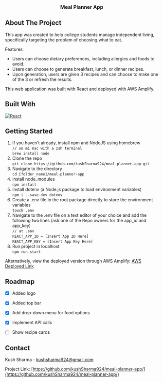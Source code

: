 <!-- PROJECT TITLE -->
<br />
<div align="center">

  <h3 align="center">Meal Planner App</h3>

</div>




<!-- ABOUT THE PROJECT -->
## About The Project

This app was created to help college students manage independent living, specifically targeting the problem of choosing what to eat. 

Features:
* Users can choose dietary preferences, including allergies and foods to avoid.
* Users can choose to generate breakfast, lunch, or dinner recipes.
* Upon generation, users are given 3 recipes and can choose to make one of the 3 or refresh the results.

This web application was built with React and deployed with AWS Amplify.


## Built With


[![React][React.js]][React-url]


<!-- GETTING STARTED -->
## Getting Started
1. If you haven't already, install npm and NodeJS using homebrew  
```// on m1 mac with a zsh terminal```  
```brew install node```  
2. Clone the repo  
```git clone https://github.com/kushSharma924/meal-planner-app.git```
3. Navigate to the directory  
```cd [folder_name]/meal-planner-app```
4. Install node_modules  
```npm install```
5. Install dotenv (a Node.js package to load environment variables)  
```npm i --save-dev dotenv```
6. Create a .env file in the root package directly to store the environment variables  
```touch .env```
7. Navigate to the .env file on a text editor of your choice and add the following two lines (ask one of the Repo owners for the app_id and app_key)  
```// at .env```  
```REACT_APP_ID = [Insert App ID Here]```  
```REACT_APP_KEY = [Insert App Key Here]```
8. Run project in localhost  
```npm run start```

Alternatively, view the deployed version through AWS Amplify: [AWS Deployed Link](https://master.d3auyfi3h934ma.amplifyapp.com/)

<!-- ROADMAP -->
## Roadmap

- [x] Added logo
- [x] Added top bar
- [x] Add drop-down menu for food options
- [x] Implement API calls
- [ ] Show recipe cards


<!-- CONTACT -->
## Contact

Kush Sharma - kushsharma924@gmail.com

Project Link: [https://github.com/kushSharma924/meal-planner-app/](https://github.com/kushSharma924/meal-planner-app/)


<!-- MARKDOWN LINKS & IMAGES -->
[React.js]: https://img.shields.io/badge/React-20232A?style=for-the-badge&logo=react&logoColor=61DAFB
[React-url]: https://reactjs.org/
